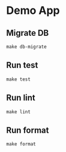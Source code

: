 # Demo App

## Migrate DB

`make db-migrate`

## Run test

`make test`

## Run lint

`make lint`

## Run format

`make format`